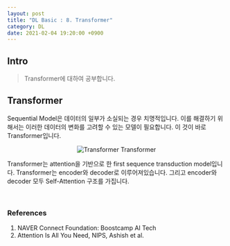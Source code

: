```yaml
---
layout: post
title: "DL Basic : 8. Transformer"
category: DL
date: 2021-02-04 19:20:00 +0900
---
```

## Intro
> Transformer에 대하여 공부합니다.

## Transformer
Sequential Model은 데이터의 일부가 소실되는 경우 치명적입니다. 이를 해결하기 위해서는 이러한 데이터의 변화를 고려할 수 있는 모델이 필요합니다. 이 것이 바로 Transformer입니다.

<p align="center">
  <img src="https://user-images.githubusercontent.com/77161691/108187988-64f58100-7152-11eb-83b3-58e5c81e45fc.png" alt="Transformer"/>
  Transformer
</p>

Transformer는 attention을 기반으로 한 first sequence transduction model입니다. Transformer는 encoder와 decoder로 이루어져있습니다. 그리고 encoder와 decoder 모두 Self-Attention 구조를 가집니다.

<br/>

### References
1. NAVER Connect Foundation: Boostcamp AI Tech
2. Attention Is All You Need, NIPS, Ashish et al.
